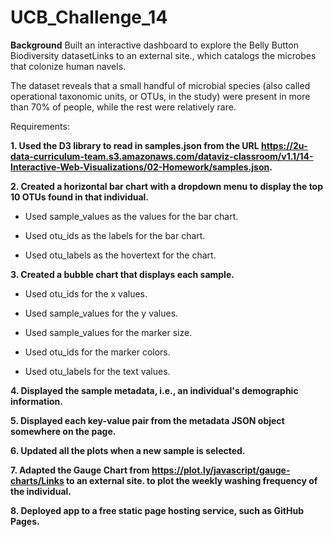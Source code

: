 # UCB_Challenge_14

**Background** 
Built an interactive dashboard to explore the Belly Button Biodiversity datasetLinks to an external site., which catalogs the microbes that colonize human navels.

The dataset reveals that a small handful of microbial species (also called operational taxonomic units, or OTUs, in the study) were present in more than 70% of people, while the rest were relatively rare.

Requirements:

**1. Used the D3 library to read in samples.json from the URL https://2u-data-curriculum-team.s3.amazonaws.com/dataviz-classroom/v1.1/14-Interactive-Web-Visualizations/02-Homework/samples.json.**

**2. Created a horizontal bar chart with a dropdown menu to display the top 10 OTUs found in that individual.**

- Used sample_values as the values for the bar chart.

- Used otu_ids as the labels for the bar chart.

- Used otu_labels as the hovertext for the chart.


**3. Created a bubble chart that displays each sample.**

- Used otu_ids for the x values.

- Used sample_values for the y values.

- Used sample_values for the marker size.

- Used otu_ids for the marker colors.

- Used otu_labels for the text values.


**4. Displayed the sample metadata, i.e., an individual's demographic information.**

**5. Displayed each key-value pair from the metadata JSON object somewhere on the page.**

**6. Updated all the plots when a new sample is selected.**

**7. Adapted the Gauge Chart from https://plot.ly/javascript/gauge-charts/Links to an external site. to plot the weekly washing frequency of the individual.**

**8. Deployed  app to a free static page hosting service, such as GitHub Pages.**
